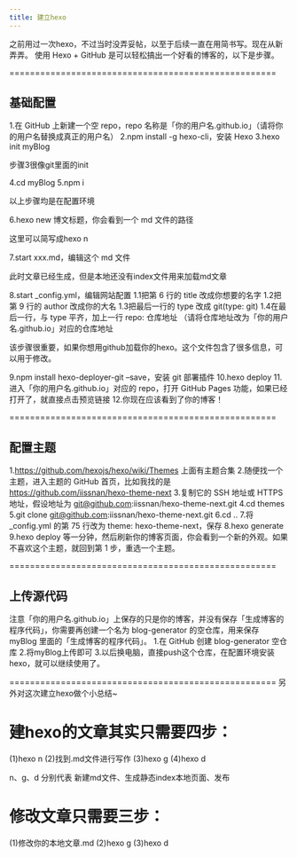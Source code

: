 ```yaml
---
title: 建立hexo
---
```

之前用过一次hexo，不过当时没弄妥帖，以至于后续一直在用简书写。现在从新弄弄。
使用 Hexo + GitHub 是可以轻松搞出一个好看的博客的，以下是步骤。

====================================================
## 基础配置
1.在 GitHub 上新建一个空 repo，repo 名称是「你的用户名.github.io」（请将你的用户名替换成真正的用户名）
2.npm install -g hexo-cli，安装 Hexo
3.hexo init myBlog

步骤3很像git里面的init

4.cd myBlog
5.npm i

以上步骤均是在配置环境

6.hexo new 博文标题，你会看到一个 md 文件的路径

这里可以简写成hexo n

7.start xxx.md，编辑这个 md 文件

此时文章已经生成，但是本地还没有index文件用来加载md文章

8.start _config.yml，编辑网站配置
1.1把第 6 行的 title 改成你想要的名字
1.2把第 9 行的 author 改成你的大名
1.3把最后一行的 type 改成 git(type: git)
1.4在最后一行，与 type 平齐，加上一行 repo: 仓库地址 （请将仓库地址改为「你的用户名.github.io」对应的仓库地址

该步骤很重要，如果你想用github加载你的hexo。这个文件包含了很多信息，可以用于修改。

9.npm install hexo-deployer-git –save，安装 git 部署插件
10.hexo deploy
11.进入「你的用户名.github.io」对应的 repo，打开 GitHub Pages 功能，如果已经打开了，就直接点击预览链接
12.你现在应该看到了你的博客！

====================================================
## 配置主题
1.https://github.com/hexojs/hexo/wiki/Themes 上面有主题合集
2.随便找一个主题，进入主题的 GitHub 首页，比如我找的是 https://github.com/iissnan/hexo-theme-next
3.复制它的 SSH 地址或 HTTPS 地址，假设地址为 git@github.com:iissnan/hexo-theme-next.git
4.cd themes
5.git clone git@github.com:iissnan/hexo-theme-next.git
6.cd ..
7.将 _config.yml 的第 75 行改为 theme: hexo-theme-next，保存
8.hexo generate
9.hexo deploy
等一分钟，然后刷新你的博客页面，你会看到一个新的外观。如果不喜欢这个主题，就回到第 1 步，重选一个主题。


====================================================
## 上传源代码
注意「你的用户名.github.io」上保存的只是你的博客，并没有保存「生成博客的程序代码」，你需要再创建一个名为 blog-generator 的空仓库，用来保存 myBlog 里面的「生成博客的程序代码」。
1.在 GitHub 创建 blog-generator 空仓库
2.将myBlog上传即可
3.以后换电脑，直接push这个仓库，在配置环境安装hexo，就可以继续使用了。

====================================================
另外对这次建立hexo做个小总结~

# 建hexo的文章其实只需要四步：
(1)hexo n
(2)找到.md文件进行写作
(3)hexo g
(4)hexo d

n、g、d 分别代表 新建md文件、生成静态index本地页面、发布

# 修改文章只需要三步：
(1)修改你的本地文章.md
(2)hexo g
(3)hexo d

